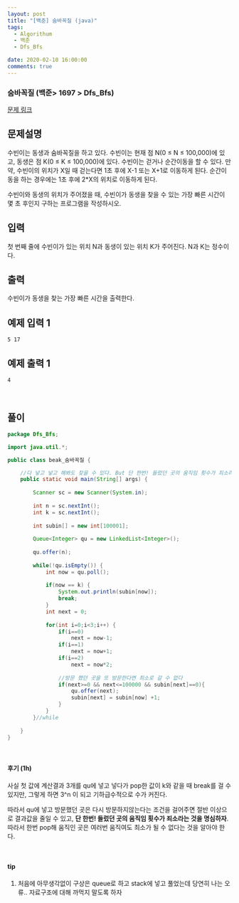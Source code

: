 ```yaml
---
layout: post
title: "[백준] 숨바꼭질 (java)"
tags:
  - Algorithum
  - 백준
  - Dfs_Bfs

date: 2020-02-10 16:00:00
comments: true
---
```




### 숨바꼭질 (백준> 1697 > Dfs_Bfs)

[문제 링크](https://www.acmicpc.net/problem/1697 )

## 문제설명

수빈이는 동생과 숨바꼭질을 하고 있다. 수빈이는 현재 점 N(0 ≤ N ≤ 100,000)에 있고, 동생은 점 K(0 ≤ K ≤ 100,000)에 있다. 수빈이는 걷거나 순간이동을 할 수 있다. 만약, 수빈이의 위치가 X일 때 걷는다면 1초 후에 X-1 또는 X+1로 이동하게 된다. 순간이동을 하는 경우에는 1초 후에 2*X의 위치로 이동하게 된다.

수빈이와 동생의 위치가 주어졌을 때, 수빈이가 동생을 찾을 수 있는 가장 빠른 시간이 몇 초 후인지 구하는 프로그램을 작성하시오.

## 입력

첫 번째 줄에 수빈이가 있는 위치 N과 동생이 있는 위치 K가 주어진다. N과 K는 정수이다.

## 출력

수빈이가 동생을 찾는 가장 빠른 시간을 출력한다.

## 예제 입력 1

```
5 17
```

## 예제 출력 1

```
4
```

<br>

## 풀이

```java
package Dfs_Bfs;

import java.util.*;

public class beak_숨바꼭질 {

	//다 넣고 넣고 해봐도 찾을 수 있다. But 단 한번! 들렀던 곳의 움직임 횟수가 죄소라는 것을 명심하자. 따라서 한번 pop해 움직인 곳은 여러번 움직여도 최소가 될 수 없다.
	public static void main(String[] args) {
		
		Scanner sc = new Scanner(System.in);
		
		int n = sc.nextInt();
		int k = sc.nextInt();
		
		int subin[] = new int[100001];
		
		Queue<Integer> qu = new LinkedList<Integer>();
		
		qu.offer(n);
		
		while(!qu.isEmpty()) {
			int now = qu.poll();
			
			if(now == k) {
				System.out.println(subin[now]);
				break;
			}
			int next = 0;
			
			for(int i=0;i<3;i++) {
				if(i==0)
					next = now-1;
				if(i==1)
					next = now+1;
				if(i==2)
					next = now*2;
				
				//방문 했던 곳을 또 방문한다면 최소로 갈 수 없다
				if(next>=0 && next<=100000 && subin[next]==0){
					qu.offer(next);
					subin[next] = subin[now] +1;
				}
			}
		}//while
		
	}
}

```

<br>

#### 후기 (1h)

사실 첫 값에 계산결과 3개를 qu에 넣고 넣다가 pop한 값이 k와 같을 때 break를 걸 수 있지만, 그렇게 하면 3^n 이 되고 기하급수적으로 수가 커진다. <br>

따라서 qu에 넣고 방문했던 곳은 다시 방문하지않는다는 조건을 걸어주면 절반 이상으로 결과값을 줄일 수 있고,  **단 한번! 들렀던 곳의 움직임 횟수가 죄소라는 것을 명심하자**. 따라서 한번 pop해 움직인 곳은 여러번 움직여도 최소가 될 수 없다는 것을 알아야 한다.

<br>

#### tip

1. 처음에 아무생각없이 구상은 queue로 하고 stack에 넣고 풀었는데 당연히 나는 오류.. 자료구조에 대해 까먹지 말도록 하자

<br>